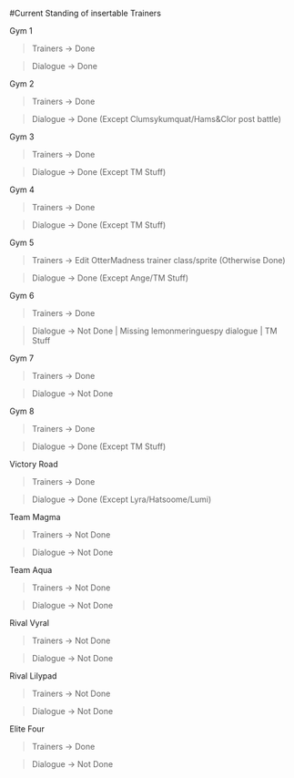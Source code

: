 #Current Standing of insertable Trainers

Gym 1

>Trainers -> Done

>Dialogue -> Done

Gym 2

>Trainers -> Done

>Dialogue -> Done (Except Clumsykumquat/Hams&Clor post battle)

Gym 3

>Trainers -> Done

>Dialogue -> Done (Except TM Stuff)

Gym 4

>Trainers -> Done

>Dialogue -> Done (Except TM Stuff)

Gym 5

>Trainers -> Edit OtterMadness trainer class/sprite (Otherwise Done)

>Dialogue -> Done (Except Ange/TM Stuff)

Gym 6

>Trainers -> Done

>Dialogue -> Not Done | Missing lemonmeringuespy dialogue | TM Stuff

Gym 7

>Trainers -> Done

>Dialogue -> Not Done

Gym 8

>Trainers -> Done

>Dialogue -> Done (Except TM Stuff)

Victory Road

> Trainers -> Done

> Dialogue -> Done (Except Lyra/Hatsoome/Lumi)


Team Magma

>Trainers -> Not Done

>Dialogue -> Not Done

Team Aqua

>Trainers -> Not Done

>Dialogue -> Not Done

Rival Vyral

>Trainers -> Not Done

>Dialogue -> Not Done

Rival Lilypad

>Trainers -> Not Done

>Dialogue -> Not Done

Elite Four

>Trainers -> Done

>Dialogue -> Not Done
